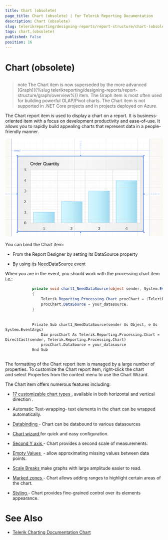 ```yaml
---
title: Chart (obsolete)
page_title: Chart (obsolete) | for Telerik Reporting Documentation
description: Chart (obsolete)
slug: telerikreporting/designing-reports/report-structure/chart-(obsolete)
tags: chart,(obsolete)
published: False
position: 16
---
```


# Chart (obsolete)



## 

>note The Chart item is now superseded by the more advanced [Graph]({%slug telerikreporting/designing-reports/report-structure/graph/overview%}) item.            The Graph item is most often used for building powerful OLAP/Pivot charts.          The Chart item is not supported in .NET Core projects and in projects deployed on Azure.          


The Chart report item is used to display a chart on a report. It is business-oriented item with a
          focus on development productivity and ease-of-use. It allows you to rapidly build appealing charts
          that represent data in a people-friendly manner.
        
  
  ![](images/Chart.png)



You can bind the Chart item:


* From the Report Designer by setting its DataSource property


* By using its NeedDataSource event


When you are in the event, you should work with the processing chart item i.e.:


	
````C#
			private void chart1_NeedDataSource(object sender, System.EventArgs e)
			{
				Telerik.Reporting.Processing.Chart procChart = (Telerik.Reporting.Processing.Chart)sender;
				procChart.DataSource = your_datasource;
			}
			
````




	
````VB.NET
			Private Sub chart1_NeedDataSource(sender As Object, e As System.EventArgs)
				Dim procChart As Telerik.Reporting.Processing.Chart = DirectCast(sender, Telerik.Reporting.Processing.Chart)
				procChart.DataSource = your_datasource
			End Sub
			
````




The formatting of the Chart report item is managed by a large number of properties.
          To customize the Chart report item, right-click the chart and select Properties from
          the context menu to use the Chart Wizard.
        


The Chart item offers numerous features including:


* [17 customizable chart types
](7377B896-2B2A-4EB6-BF58-E82E4D5BCF39),
            available in both horizontal and vertical direction .
          


* Automatic Text-wrapping- text elements in the chart can be wrapped automatically.


* [Databinding
](48673F68-F7A8-4742-B480-ED7F8352E83D) - Chart can be databound to various datasources
          


* [Chart wizard
](486151D3-3162-4815-ACFA-1AF441A9C520) for quick and easy configuration.
          


* [Second Y axis
](86F9874F-2930-4E1D-A6C6-06ABB26FB4DA) - Chart provides a second scale of measurements.
          


* [Empty Values
](82EC620B-D42B-46FB-805B-AC2C85232652) - allow approximating missing values between data points.
          


* [Scale Breaks
](EB54443C-0410-45F5-80CA-71DF8039CD80) make graphs with large amplitude easier to read.
          


* [Marked zones
](B4ED9BAA-EEB3-4142-B9BA-70CA375441FC) - Chart allows adding ranges to highlight certain areas of the chart.
          


* [Styling
](2CFC6F7D-0B66-4C30-B744-65B05C2A78C7) - Chart provides fine-grained control over its elements appearance.
          
[](http://www.telerik.com/help/aspnet/chart/introduction.html
)

# See Also


 * [Telerik Charting Documentation
](http://www.telerik.com/help/aspnet/chart
)[Chart](/reporting/api/Telerik.Reporting.Chart)

